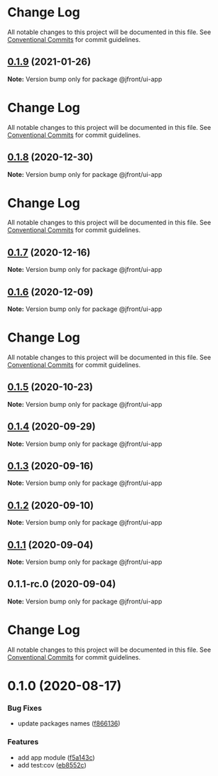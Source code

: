 # Change Log

All notable changes to this project will be documented in this file. See
[Conventional Commits](https://conventionalcommits.org) for commit guidelines.

## [0.1.9](https://github.com/Jepria/jfront-ui/compare/@jfront/ui-app@0.1.8...@jfront/ui-app@0.1.9) (2021-01-26)

**Note:** Version bump only for package @jfront/ui-app

# Change Log

All notable changes to this project will be documented in this file. See
[Conventional Commits](https://conventionalcommits.org) for commit guidelines.

## [0.1.8](https://github.com/Jepria/jfront-ui/compare/@jfront/ui-app@0.1.7...@jfront/ui-app@0.1.8) (2020-12-30)

**Note:** Version bump only for package @jfront/ui-app

# Change Log

All notable changes to this project will be documented in this file. See
[Conventional Commits](https://conventionalcommits.org) for commit guidelines.

## [0.1.7](https://github.com/Jepria/jfront-ui/compare/@jfront/ui-app@0.1.6...@jfront/ui-app@0.1.7) (2020-12-16)

**Note:** Version bump only for package @jfront/ui-app

## [0.1.6](https://github.com/Jepria/jfront-ui/compare/@jfront/ui-app@0.1.5...@jfront/ui-app@0.1.6) (2020-12-09)

**Note:** Version bump only for package @jfront/ui-app

# Change Log

All notable changes to this project will be documented in this file. See
[Conventional Commits](https://conventionalcommits.org) for commit guidelines.

## [0.1.5](https://github.com/Jepria/jfront-ui/compare/@jfront/ui-app@0.1.4...@jfront/ui-app@0.1.5) (2020-10-23)

**Note:** Version bump only for package @jfront/ui-app

## [0.1.4](https://github.com/Jepria/jfront-ui/compare/@jfront/ui-app@0.1.3...@jfront/ui-app@0.1.4) (2020-09-29)

**Note:** Version bump only for package @jfront/ui-app

## [0.1.3](https://github.com/Jepria/jfront-ui/compare/@jfront/ui-app@0.1.2...@jfront/ui-app@0.1.3) (2020-09-16)

**Note:** Version bump only for package @jfront/ui-app

## [0.1.2](https://github.com/Jepria/jfront-ui/compare/@jfront/ui-app@0.1.1...@jfront/ui-app@0.1.2) (2020-09-10)

**Note:** Version bump only for package @jfront/ui-app

## [0.1.1](https://github.com/Jepria/jfront-ui/compare/@jfront/ui-app@0.1.0...@jfront/ui-app@0.1.1) (2020-09-04)

**Note:** Version bump only for package @jfront/ui-app

## 0.1.1-rc.0 (2020-09-04)

**Note:** Version bump only for package @jfront/ui-app

# Change Log

All notable changes to this project will be documented in this file. See
[Conventional Commits](https://conventionalcommits.org) for commit guidelines.

# 0.1.0 (2020-08-17)

### Bug Fixes

- update packages names
  ([f866136](https://github.com/Jepria/jfront-components/commit/f866136a1ac3388a010816fe9cfffa75c91818b7))

### Features

- add app module
  ([f5a143c](https://github.com/Jepria/jfront-components/commit/f5a143cbd6d70c7121254b71eaac039ca11de7c1))
- add test:cov
  ([eb8552c](https://github.com/Jepria/jfront-components/commit/eb8552cda1ad5056ae62d665b31cf8ff6f0b760f))
